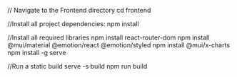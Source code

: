 // Navigate to the Frontend directory
cd frontend

//Install all project dependencies:
npm install

//Install all required libraries
npm install react-router-dom
npm install @mui/material @emotion/react @emotion/styled
npm install @mui/x-charts
npm install -g serve

//Run a static build
serve -s build
npm run build
